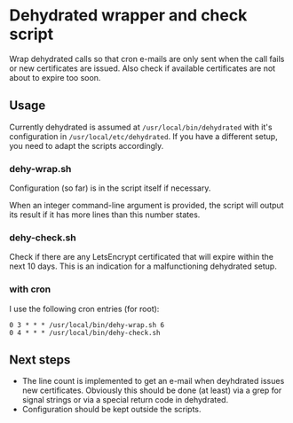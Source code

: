 # Dehydrated wrapper and check script

Wrap dehydrated calls so that cron e-mails are only sent when the call fails or new certificates are issued. Also check if available certificates are not about to expire too soon.

## Usage

Currently dehydrated is assumed at `/usr/local/bin/dehydrated` with it's configuration in `/usr/local/etc/dehydrated`. If you have a different setup, you need to adapt the scripts accordingly.

### dehy-wrap.sh

Configuration (so far) is in the script itself if necessary.

When an integer command-line argument is provided, the script will output its result if it has more lines than this number states.

### dehy-check.sh

Check if there are any LetsEncrypt certificated that will expire within the next 10 days.
This is an indication for a malfunctioning dehydrated setup.

### with cron

I use the following cron entries (for root):
```
0 3 * * * /usr/local/bin/dehy-wrap.sh 6
0 4 * * * /usr/local/bin/dehy-check.sh
```

## Next steps

* The line count is implemented to get an e-mail when deyhdrated issues new certificates. Obviously this should be done (at least) via a grep for signal strings or via a special return code in dehydrated.
* Configuration should be kept outside the scripts.
